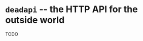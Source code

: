 `deadapi` -- the HTTP API for the outside world
===============================================

TODO
